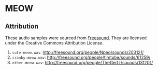# MEOW

## Attribution

These audio samples were sourced from [Freesound](http://freesound.org). They are licensed under the Creative Commons Attribution License.

1. <code>cute-meow.wav</code>: http://freesound.org/people/Npeo/sounds/203121/
2. <code>cranky-meow.wav</code>: http://freesound.org/people/timtube/sounds/61259/
3. <code>other-meow.wav</code>: http://freesound.org/people/TheGertz/sounds/131201/
